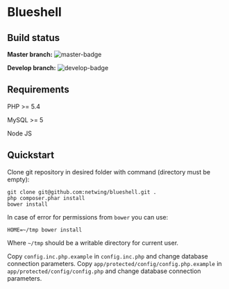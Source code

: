 Blueshell
=========

Build status
------------

**Master branch:** ![master-badge](https://circleci.com/gh/netwing/blueshell/tree/master.png?circle-token=388880fe02f1c2ede00e3743f7be13691cd5f908)

**Develop branch:** ![develop-badge](https://circleci.com/gh/netwing/blueshell/tree/develop.png?circle-token=388880fe02f1c2ede00e3743f7be13691cd5f908)

Requirements
------------

PHP >= 5.4

MySQL >= 5

Node JS

Quickstart
----------

Clone git repository in desired folder with command (directory must be empty):

    git clone git@github.com:netwing/blueshell.git .
    php composer.phar install
    bower install

In case of error for permissions from `bower` you can use:

    HOME=~/tmp bower install

Where `~/tmp` should be a writable directory for current user.

Copy `config.inc.php.example` in `config.inc.php` and change database connection parameters.
Copy `app/protected/config/config.php.example` in `app/protected/config/config.php` and change database connection parameters.

